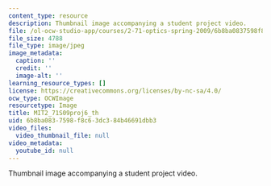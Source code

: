 ```yaml
---
content_type: resource
description: Thumbnail image accompanying a student project video.
file: /ol-ocw-studio-app/courses/2-71-optics-spring-2009/6b8ba0837598f8c63dc384b46691dbb3_MIT2_71S09proj6_th.jpg
file_size: 4788
file_type: image/jpeg
image_metadata:
  caption: ''
  credit: ''
  image-alt: ''
learning_resource_types: []
license: https://creativecommons.org/licenses/by-nc-sa/4.0/
ocw_type: OCWImage
resourcetype: Image
title: MIT2_71S09proj6_th
uid: 6b8ba083-7598-f8c6-3dc3-84b46691dbb3
video_files:
  video_thumbnail_file: null
video_metadata:
  youtube_id: null
---
```

Thumbnail image accompanying a student project video.